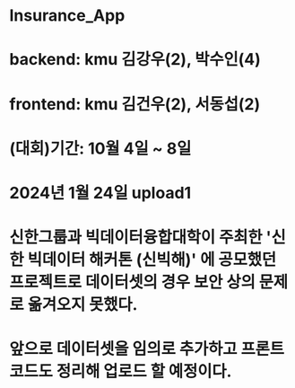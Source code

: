 # Insurance_App
# backend: kmu 김강우(2), 박수인(4)
# frontend: kmu 김건우(2), 서동섭(2)
# (대회)기간: 10월 4일 ~ 8일

# 2024년 1월 24일 upload1
# 신한그룹과 빅데이터융합대학이 주최한 '신한 빅데이터 해커톤 (신빅해)' 에 공모했던 프로젝트로 데이터셋의 경우 보안 상의 문제로 옮겨오지 못했다.
# 앞으로 데이터셋을 임의로 추가하고 프론트 코드도 정리해 업로드 할 예정이다.

